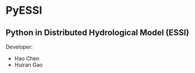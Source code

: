# PyESSI
Python in Distributed Hydrological Model (ESSI)
---
Developer: 

+ Hao Chen
+ Huiran Gao


